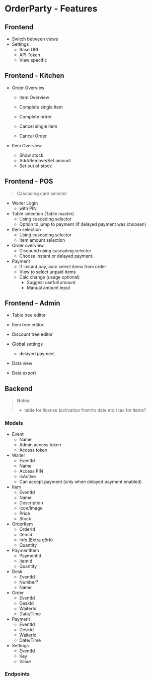 # OrderParty - Features

## Frontend

* Switch between views
* Settings
    * Base URL
    * API Token
    * View specific

## Frontend - Kitchen

* Order Overview
    * Item Overview
    * Complete single item
    * Complete order

    * Cancel single item
    * Cancel Order

* Item Overview
    * Show stock
    * Add/Remove/Set amount
    * Set out of stock

## Frontend - POS

> Cascading card selector

* Waiter Login
    * with PIN
* Table selection (Table master)
    * Using cascading selector
    * Option to jump to payment (If delayed payment was choosen)
* Item selection
    * Using cascading selector
    * Item amount selection
* Order overview
    * Discound using cascading selector
    * Choose instant or delayed payment.
* Payment
    * If instant pay, auto select items from order
    * View to select unpaid items
    * Calc change (usage optional)
        * Suggest usefull amount
        * Manual amount input







## Frontend - Admin

* Table tree editor
* Item tree editor
* Discount tree editor
* Global settings
    * delayed payment

* Data view
* Data export


## Backend

> Notes:
> * table for license (activation from/to date etc.)
> tax for items?

### Models

* Event
    * Name
    * Admin access token
    * Access token
* Waiter
    * EventId
    * Name
    * Access PIN
    * IsActive
    * Can accept payment (only when delayed payment enabled)
* Item
    * EventId
    * Name
    * Description
    * Icon/Image
    * Price
    * Stock
* OrderItem
    * OrderId
    * ItemId
    * Info (Extra görk)
    * Quantity
* PaymentItem
    * PaymentId
    * ItemId
    * Quantity
* Desk
    * EventId
    * Number?
    * Name
* Order
    * EventId
    * DeskId
    * WaiterId
    * Date/Time
* Payment
    * EventId
    * DeskId
    * WaiterId
    * Date/Time
* Settings
    * EventId
    * Key
    * Value




### Endpoints



    